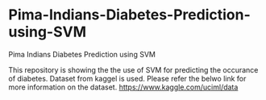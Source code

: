 # Pima-Indians-Diabetes-Prediction-using-SVM
Pima Indians Diabetes Prediction using SVM


This repository is showing the the use of SVM for predicting the occurance of diabetes. Dataset from kaggel is used.
Please refer the belwo link for more information on the dataset.
https://www.kaggle.com/uciml/data

